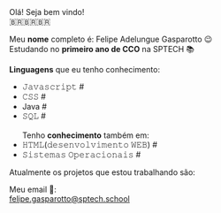 
<div >
  Olá! Seja bem vindo! <br>
     🇧🇷🇧🇷🇧🇷

Meu **nome** completo é: Felipe Adelungue Gasparotto 😉 <br>
Estudando no **primeiro ano de CCO** na SPTECH 📚 <br>

**Linguagens** que eu tenho conhecimento:
- 𝙹𝚊𝚟𝚊𝚜𝚌𝚛𝚒𝚙𝚝 # 
- 𝙲𝚂𝚂 #
- Java #
- 𝚂𝚀𝙻 #<br><br>
Tenho **conhecimento** também em:<br>
- 𝙷𝚃𝙼𝙻(𝚍𝚎𝚜𝚎𝚗𝚟𝚘𝚕𝚟𝚒𝚖𝚎𝚗𝚝𝚘 𝚆𝙴𝙱) #
- 𝚂𝚒𝚜𝚝𝚎𝚖𝚊𝚜 𝙾𝚙𝚎𝚛𝚊𝚌𝚒𝚘𝚗𝚊𝚒𝚜 #

Atualmente os projetos que estou trabalhando são: <br>


Meu email 📨:<br>
felipe.gasparotto@sptech.school


</div>
